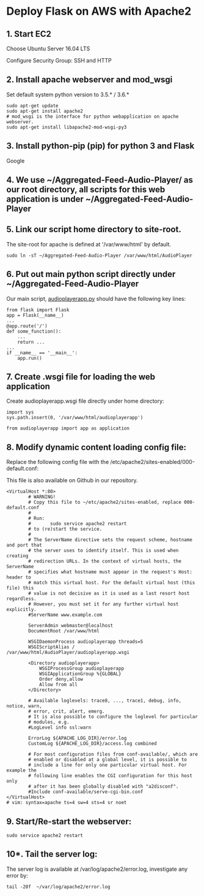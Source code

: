 # Deploy Flask on AWS with Apache2

## 1. Start EC2

Choose Ubuntu Server 16.04 LTS

Configure Security Group: SSH and HTTP

## 2. Install apache webserver and mod_wsgi

Set default system python version to 3.5.* / 3.6.*

    sudo apt-get update
    sudo apt-get install apache2
    # mod_wsgi is the interface for python webapplication on apache webserver.
    sudo apt-get install libapache2-mod-wsgi-py3

## 3. Install python-pip (pip) for python 3 and Flask

Google

## 4. We use ~/Aggregated-Feed-Audio-Player/ as our root directory, all scripts for this web application is under ~/Aggregated-Feed-Audio-Player

## 5. Link our script home directory to site-root.

The site-root for apache is defined at '/var/www/html' by default.

    sudo ln -sT ~/Aggregated-Feed-Audio-Player /var/www/html/AudioPlayer

## 6. Put out main python script directly under ~/Aggregated-Feed-Audio-Player

Our main script, [audioplayerapp.py](http://audioplayerapp.py) should have the following key lines:

    from flask import Flask
    app = Flask(__name__)
    ...
    @app.route('/') 
    def some_function():
    	...
    	return ...
    ...
    if __name__ == '__main__':
    	app.run()

## 7. Create .wsgi file for loading the web application

Create audioplayerapp.wsgi file directly under home directory:

    import sys
    sys.path.insert(0, '/var/www/html/audioplayerapp')
    
    from audioplayerapp import app as application

## 8. Modify dynamic content loading config file:

Replace the following config file with the /etc/apache2/sites-enabled/000-default.conf:

This file is also available on Github in our repository.

    <VirtualHost *:80>
            # WARNING!
            # Copy this file to ~/etc/apache2/sites-enabled, replace 000-default.conf
            #
            # Run:
            #       sudo service apache2 restart
            # to (re)start the service.
            #
            # The ServerName directive sets the request scheme, hostname and port that
            # the server uses to identify itself. This is used when creating
            # redirection URLs. In the context of virtual hosts, the ServerName
            # specifies what hostname must appear in the request's Host: header to
            # match this virtual host. For the default virtual host (this file) this
            # value is not decisive as it is used as a last resort host regardless.
            # However, you must set it for any further virtual host explicitly.
            #ServerName www.example.com
    
            ServerAdmin webmaster@localhost
            DocumentRoot /var/www/html
    
            WSGIDaemonProcess audioplayerapp threads=5
            WSGIScriptAlias / /var/www/html/AudioPlayer/audioplayerapp.wsgi
    
            <Directory audioplayerapp>
                WSGIProcessGroup audioplayerapp
                WSGIApplicationGroup %{GLOBAL}
                Order deny,allow
                Allow from all
            </Directory>
    
            # Available loglevels: trace8, ..., trace1, debug, info, notice, warn,
            # error, crit, alert, emerg.
            # It is also possible to configure the loglevel for particular
            # modules, e.g.
            #LogLevel info ssl:warn
    
            ErrorLog ${APACHE_LOG_DIR}/error.log
            CustomLog ${APACHE_LOG_DIR}/access.log combined
    
            # For most configuration files from conf-available/, which are
            # enabled or disabled at a global level, it is possible to
            # include a line for only one particular virtual host. For example the
            # following line enables the CGI configuration for this host only
            # after it has been globally disabled with "a2disconf".
            #Include conf-available/serve-cgi-bin.conf
    </VirtualHost>
    # vim: syntax=apache ts=4 sw=4 sts=4 sr noet

## 9. Start/Re-start the webserver:

    sudo service apache2 restart

## 10*. Tail the server log:

The server log is available at /var/log/apache2/error.log, investigate any error by:

    tail -20f  ~/var/log/apache2/error.log